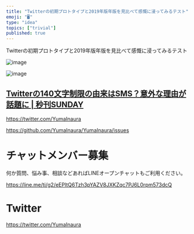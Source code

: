 ```yaml
---
title: "Twitterの初期プロトタイプと2019年版年版を見比べて感慨に浸ってみるテスト"
emoji: "🖥"
type: "idea"
topics: ["trivial"]
published: true
---
```


Twitterの初期プロトタイプと2019年版年版を見比べて感慨に浸ってみるテスト

![image](https://user-images.githubusercontent.com/13635059/51232537-6e77f200-19aa-11e9-81fd-7729e0b3e99a.png)

![image](https://user-images.githubusercontent.com/13635059/51232611-b72fab00-19aa-11e9-835e-44891569677f.png)


[Twitterの140文字制限の由来はSMS？意外な理由が話題に | 秒刊SUNDAY](https://yukawanet.com/archives/4261947.html)
---

https://twitter.com/YumaInaura

https://github.com/YumaInaura/YumaInaura/issues








<!-- Update From Qiita API -->

# チャットメンバー募集


何か質問、悩み事、相談などあればLINEオープンチャットもご利用ください。

https://line.me/ti/g2/eEPltQ6Tzh3pYAZV8JXKZqc7PJ6L0rpm573dcQ





# Twitter


https://twitter.com/YumaInaura


<!-- Update From Qiita API -->


